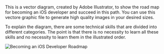 This is a vector diagram, created by Adobe Illustrator, to show the road map for becoming an iOS developer and succeed in this path. You can use this vectore graphic file to generate high quality images in your desired sizes.

To explain the diagram, there are some technical skills that are divided into different categories. The point is that there is no necessity to learn all these skills and no necessity to learn them in the illustrated order.

![Becoming an iOS Developer Roadmap](https://amirrezaeghtedari.com/wp-content/uploads/2021/02/Becoming-an-iOS-Developer-Roadmap-2021.svg)
